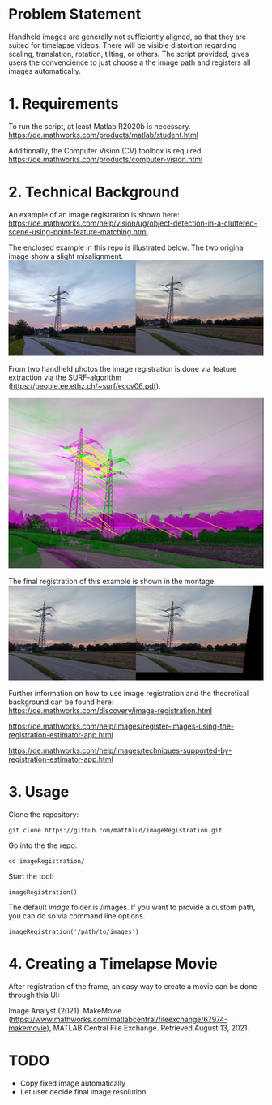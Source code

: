 # Problem Statement
 
Handheld images are generally not sufficiently aligned, so that they are suited for timelapse videos.
There will be visible distortion regarding scaling, translation, rotation, tilting, or others.
The script provided, gives users the convencience to just choose a the image path and registers all images automatically.

# 1. Requirements

To run the script, at least Matlab R2020b is necessary. 
https://de.mathworks.com/products/matlab/student.html

Additionally, the Computer Vision (CV) toolbox is required.
https://de.mathworks.com/products/computer-vision.html

# 2. Technical Background

An example of an image registration is shown here:
https://de.mathworks.com/help/vision/ug/object-detection-in-a-cluttered-scene-using-point-feature-matching.html

The enclosed example in this repo is illustrated below.
The two original image show a slight misalignment.
![docu1](/docu/BeforeRegistration.PNG)

From two handheld photos the image registration is done via feature extraction via the SURF-algorithm (https://people.ee.ethz.ch/~surf/eccv06.pdf).

<img src="/docu/RegisteredFeatures.png" width="505">

The final registration of this example is shown in the montage:
![docu2](/docu/AfterRegistration.PNG)

Further information on how to use image registration and the theoretical background can be found here:
https://de.mathworks.com/discovery/image-registration.html

https://de.mathworks.com/help/images/register-images-using-the-registration-estimator-app.html

https://de.mathworks.com/help/images/techniques-supported-by-registration-estimator-app.html

# 3. Usage

Clone the repository:

```
git clone https://github.com/matthlud/imageRegistration.git
```

Go into the the repo:
```
cd imageRegistration/
```

Start the tool:
```
imageRegistration()
```

The default _image_ folder is /images. If you want to provide a custom path, 
you can do so via command line options.
```
imageRegistration('/path/to/images')
```


# 4. Creating a Timelapse Movie

After registration of the frame, an easy way to create a movie can be done through this UI:

Image Analyst (2021). MakeMovie (https://www.mathworks.com/matlabcentral/fileexchange/67974-makemovie), MATLAB Central File Exchange. Retrieved August 13, 2021. 

# TODO

* Copy fixed image automatically
* Let user decide final image resolution
